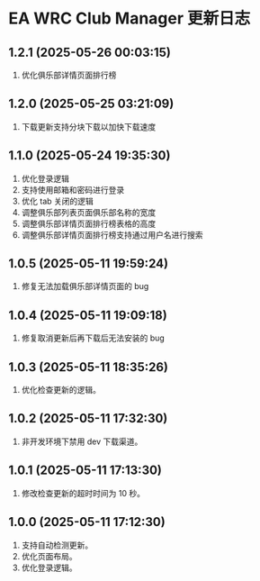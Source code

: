 # EA WRC Club Manager 更新日志

## 1.2.1 (2025-05-26 00:03:15)

1. 优化俱乐部详情页面排行榜

## 1.2.0 (2025-05-25 03:21:09)

1. 下载更新支持分块下载以加快下载速度

## 1.1.0 (2025-05-24 19:35:30)

1. 优化登录逻辑
2. 支持使用邮箱和密码进行登录
3. 优化 tab 关闭的逻辑
4. 调整俱乐部列表页面俱乐部名称的宽度
5. 调整俱乐部详情页面排行榜表格的高度
6. 调整俱乐部详情页面排行榜支持通过用户名进行搜索

## 1.0.5 (2025-05-11 19:59:24)

1. 修复无法加载俱乐部详情页面的 bug

## 1.0.4 (2025-05-11 19:09:18)

1. 修复取消更新后再下载后无法安装的 bug

## 1.0.3 (2025-05-11 18:35:26)

1. 优化检查更新的逻辑。

## 1.0.2 (2025-05-11 17:32:30)

1. 非开发环境下禁用 dev 下载渠道。

## 1.0.1 (2025-05-11 17:13:30)

1. 修改检查更新的超时时间为 10 秒。

## 1.0.0 (2025-05-11 17:12:30)

1. 支持自动检测更新。
2. 优化页面布局。
3. 优化登录逻辑。
